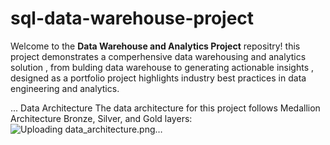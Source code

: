 # sql-data-warehouse-project

Welcome to the **Data Warehouse and Analytics Project** repositry!
this project demonstrates a comperhensive data warehousing and analytics solution , from bulding data warehouse to generating actionable insights , designed as a portfolio project highlights industry best practices in data engineering and analytics.

...
Data Architecture
The data architecture for this project follows Medallion Architecture Bronze, Silver, and Gold layers:
![Uploading data_architecture.png…]()
